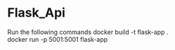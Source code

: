 # Flask_Api
Run the following commands
docker build -t flask-app .    
docker run -p 5001:5001 flask-app
